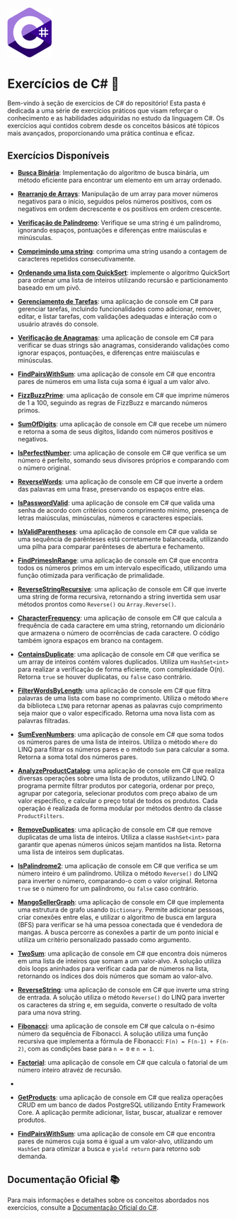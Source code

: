 ﻿<img src="../../assets/csharp-logo.png" alt="Logo c#" style="width:100px; margin-top:20px"/>

# Exercícios de C# 🦈

Bem-vindo à seção de exercícios de C# do repositório! Esta pasta é dedicada a uma série de exercícios práticos que visam reforçar o conhecimento e as habilidades adquiridas no estudo da linguagem C#. Os exercícios aqui contidos cobrem desde os conceitos básicos até tópicos mais avançados, proporcionando uma prática contínua e eficaz.

## Exercícios Disponíveis

- [**Busca Binária**](BinarySearch/BinarySearch/Program.cs): Implementação do algoritmo de busca binária, um método eficiente para encontrar um elemento em um array ordenado.


- [**Rearranjo de Arrays**](ArrayRearrangement/ArrayRearrangement/Program.cs): Manipulação de um array para mover números negativos para o início, seguidos pelos números positivos, com os negativos em ordem decrescente e os positivos em ordem crescente.


- [**Verificação de Palíndromo**](IsPalindrome/IsPalindrome/Program.cs): Verifique se uma string é um palíndromo, ignorando espaços, pontuações e diferenças entre maiúsculas e minúsculas.


- [**Comprimindo uma string**](StringCompression/StringCompression/Program.cs): comprima uma string usando a contagem de caracteres repetidos consecutivamente.


- [**Ordenando uma lista com QuickSort**](QuickSort/QuickSort/Program.cs): implemente o algoritmo QuickSort para ordenar uma lista de inteiros utilizando recursão e particionamento baseado em um pivô.


- [**Gerenciamento de Tarefas**](TaskLIst/Program.cs): uma aplicação de console em C# para gerenciar tarefas, incluindo funcionalidades como adicionar, remover, editar, e listar tarefas, com validações adequadas e interação com o usuário através do console.


- [**Verificação de Anagramas**](Anagram/Anagram/Program.cs): uma aplicação de console em C# para verificar se duas strings são anagramas, considerando validações como ignorar espaços, pontuações, e diferenças entre maiúsculas e minúsculas.


- [**FindPairsWithSum**](FindPairsWithSum/FindPairsWithSum/Program.cs): uma aplicação de console em C# que encontra pares de números em uma lista cuja soma é igual a um valor alvo.


- [**FizzBuzzPrime**](FizzBuzzPrime/FizzBuzzPrime/Program.cs): uma aplicação de console em C# que imprime números de 1 a 100, seguindo as regras de FizzBuzz e marcando números primos.


- [**SumOfDigits**](SumOfDigits/SumOfDigits/Program.cs): uma aplicação de console em C# que recebe um número e retorna a soma de seus dígitos, lidando com números positivos e negativos.



- [**IsPerfectNumber**](IsPerfectNumber/IsPerfectNumber/Program.cs): uma aplicação de console em C# que verifica se um número é perfeito, somando seus divisores próprios e comparando com o número original.


- [**ReverseWords**](ReverseWords/ReverseWords/Program.cs): uma aplicação de console em C# que inverte a ordem das palavras em uma frase, preservando os espaços entre elas.


- [**IsPasswordValid**](IsPasswordValid/IsPasswordValid/Program.cs): uma aplicação de console em C# que valida uma senha de acordo com critérios como comprimento mínimo, presença de letras maiúsculas, minúsculas, números e caracteres especiais.


- [**IsValidParentheses**](IsValidParentheses/IsValidParentheses/Program.cs): uma aplicação de console em C# que valida se uma sequência de parênteses está corretamente balanceada, utilizando uma pilha para comparar parênteses de abertura e fechamento.


- [**FindPrimesInRange**](FindPrimesInRange/FindPrimesInRange/Program.cs): uma aplicação de console em C# que encontra todos os números primos em um intervalo especificado, utilizando uma função otimizada para verificação de primalidade.


- [**ReverseStringRecursive**](ReverseStringRecursive/ReverseStringRecursive/Program.cs): uma aplicação de console em C# que inverte uma string de forma recursiva, retornando a string invertida sem usar métodos prontos como `Reverse()` ou `Array.Reverse()`.


- [**CharacterFrequency**](CharacterFrequency/CharacterFrequency/Program.cs): uma aplicação de console em C# que calcula a frequência de cada caractere em uma string, retornando um dicionário que armazena o número de ocorrências de cada caractere. O código também ignora espaços em branco na contagem.


- [**ContainsDuplicate**](ContainsDuplicate/ContainsDuplicate/Program.cs): uma aplicação de console em C# que verifica se um array de inteiros contém valores duplicados. Utiliza um `HashSet<int>` para realizar a verificação de forma eficiente, com complexidade O(n). Retorna `true` se houver duplicatas, ou `false` caso contrário.


- [**FilterWordsByLength**](FilterWordsByLength/FilterWordsByLength/Program.cs): uma aplicação de console em C# que filtra palavras de uma lista com base no comprimento. Utiliza o método `Where` da biblioteca `LINQ` para retornar apenas as palavras cujo comprimento seja maior que o valor especificado. Retorna uma nova lista com as palavras filtradas.


- [**SumEvenNumbers**](SumEvenNumbersWithWhere/SumEvenNumbersWithWhere/Program.cs): uma aplicação de console em C# que soma todos os números pares de uma lista de inteiros. Utiliza o método `Where` do LINQ para filtrar os números pares e o método `Sum` para calcular a soma. Retorna a soma total dos números pares.


- [**AnalyzeProductCatalog**](AnalyzeProductCatalog/AnalyzeProductCatalog/Program.cs): uma aplicação de console em C# que realiza diversas operações sobre uma lista de produtos, utilizando LINQ. O programa permite filtrar produtos por categoria, ordenar por preço, agrupar por categoria, selecionar produtos com preço abaixo de um valor específico, e calcular o preço total de todos os produtos. Cada operação é realizada de forma modular por métodos dentro da classe `ProductFilters`.


- [**RemoveDuplicates**](RemoveDuplicates/RemoveDuplicates/Program.cs): uma aplicação de console em C# que remove duplicatas de uma lista de inteiros. Utiliza a classe `HashSet<int>` para garantir que apenas números únicos sejam mantidos na lista. Retorna uma lista de inteiros sem duplicatas.


- [**IsPalindrome2**](IsPalindrome2/IsPalindrome2/Program.cs): uma aplicação de console em C# que verifica se um número inteiro é um palíndromo. Utiliza o método `Reverse()` do LINQ para inverter o número, comparando-o com o valor original. Retorna `true` se o número for um palíndromo, ou `false` caso contrário.


- [**MangoSellerGraph**](MangoSeller/MangoSeller/Program.cs): uma aplicação de console em C# que implementa uma estrutura de grafo usando `Dictionary`. Permite adicionar pessoas, criar conexões entre elas, e utilizar o algoritmo de busca em largura (BFS) para verificar se há uma pessoa conectada que é vendedora de mangas. A busca percorre as conexões a partir de um ponto inicial e utiliza um critério personalizado passado como argumento.


- [**TwoSum**](TwoSum/TwoSum/Program.cs): uma aplicação de console em C# que encontra dois números em uma lista de inteiros que somam a um valor-alvo. A solução utiliza dois loops aninhados para verificar cada par de números na lista, retornando os índices dos dois números que somam ao valor-alvo.


- [**ReverseString**](ReverseString/ReverseString/Program.cs): uma aplicação de console em C# que inverte uma string de entrada. A solução utiliza o método `Reverse()` do LINQ para inverter os caracteres da string e, em seguida, converte o resultado de volta para uma nova string.


- [**Fibonacci**](Fibonacci/Fibonacci/Program.cs): uma aplicação de console em C# que calcula o n-ésimo número da sequência de Fibonacci. A solução utiliza uma função recursiva que implementa a fórmula de Fibonacci: `F(n) = F(n-1) + F(n-2)`, com as condições base para `n = 0` e `n = 1`.


- [**Factorial**](Factorial/Factorial/Program.cs): uma aplicação de console em C# que calcula o fatorial de um número inteiro atravéz de recursão.
- 

- [**GetProducts**](GetProducts/GetProducts/Program.cs): uma aplicação de console em C# que realiza operações CRUD em um banco de dados PostgreSQL utilizando Entity Framework Core. A aplicação permite adicionar, listar, buscar, atualizar e remover produtos.


- [**FindPairsWithSum**](FindPairsWithSum/FindPairsWithSum/Program.cs): uma aplicação de console em C# que encontra pares de números cuja soma é igual a um valor-alvo, utilizando um `HashSet` para otimizar a busca e `yield return` para retorno sob demanda.


## Documentação Oficial 📚

Para mais informações e detalhes sobre os conceitos abordados nos exercícios, consulte a [Documentação Oficial do C#](https://learn.microsoft.com/pt-br/dotnet/csharp/).
